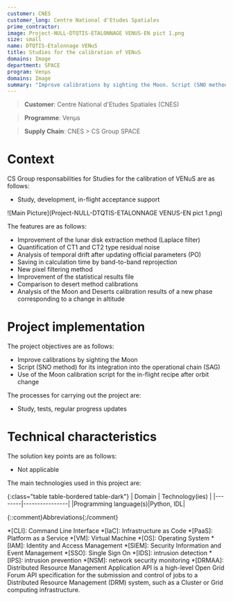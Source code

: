 ```yaml
---
customer: CNES
customer_long: Centre National d'Etudes Spatiales
prime_contractor: 
image: Project-NULL-DTQTIS-ETALONNAGE VENUS-EN pict 1.png
size: small
name: DTQTIS-Etalonnage VENuS
title: Studies for the calibration of VENuS
domains: Image
department: SPACE
program: Venμs
domains: Image
summary: "Improve calibrations by sighting the Moon. Script (SNO method) for its integration into the operational chain (SAG). Use of the Moon calibration script for the in-flight recipe after orbit change"
---
```


> __Customer__\: Centre National d'Etudes Spatiales (CNES)

> __Programme__\: Venμs

> __Supply Chain__\: CNES >  CS Group SPACE


# Context


CS Group responsabilities for Studies for the calibration of VENuS are as follows:
* Study, development, in-flight acceptance support

![Main Picture](Project-NULL-DTQTIS-ETALONNAGE VENUS-EN pict 1.png)

The features are as follows:
* Improvement of the lunar disk extraction method (Laplace filter)
* Quantification of CT1 and CT2 type residual noise
* Analysis of temporal drift after updating official parameters (PO) 
* Saving in calculation time by band-to-band reprojection
* New pixel filtering method
* Improvement of the statistical results file
* Comparison to desert method calibrations
* Analysis of the Moon and Deserts calibration results of a new phase corresponding to a change in altitude

# Project implementation

The project objectives are as follows:
* Improve calibrations by sighting the Moon
* Script (SNO method) for its integration into the operational chain (SAG)
* Use of the Moon calibration script for the in-flight recipe after orbit change

The processes for carrying out the project are:
* Study, tests, regular progress updates

# Technical characteristics

The solution key points are as follows:
* Not applicable



The main technologies used in this project are:

{:class="table table-bordered table-dark"}
| Domain | Technology(ies) |
|--------|----------------|
|Programming language(s)|Python, IDL|



{::comment}Abbreviations{:/comment}

*[CLI]: Command Line Interface
*[IaC]: Infrastructure as Code
*[PaaS]: Platform as a Service
*[VM]: Virtual Machine
*[OS]: Operating System
*[IAM]: Identity and Access Management
*[SIEM]: Security Information and Event Management
*[SSO]: Single Sign On
*[IDS]: intrusion detection
*[IPS]: intrusion prevention
*[NSM]: network security monitoring
*[DRMAA]: Distributed Resource Management Application API is a high-level Open Grid Forum API specification for the submission and control of jobs to a Distributed Resource Management (DRM) system, such as a Cluster or Grid computing infrastructure.

